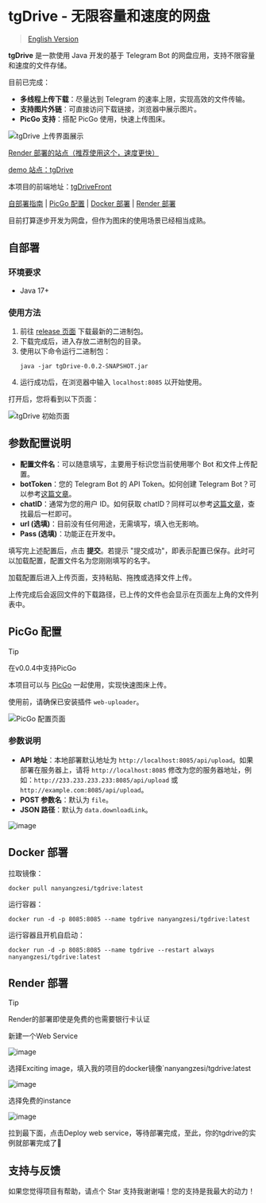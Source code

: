 # tgDrive - 无限容量和速度的网盘

> [English Version](./README-en.md)

**tgDrive** 是一款使用 Java 开发的基于 Telegram Bot 的网盘应用，支持不限容量和速度的文件存储。

目前已完成：
- **多线程上传下载**：尽量达到 Telegram 的速率上限，实现高效的文件传输。
- **支持图片外链**：可直接访问下载链接，浏览器中展示图片。
- **PicGo 支持**：搭配 PicGo 使用，快速上传图床。

![tgDrive 上传界面展示](https://github.com/user-attachments/assets/5cbe3228-e425-4ece-84ac-6f1616f54be9)

[Render 部署的站点（推荐使用这个，速度更快）](https://render.skydevs.link/upload)

[demo 站点：tgDrive](https://server.skydevs.link/upload)

本项目的前端地址：[tgDriveFront](https://github.com/SkyDependence/tgDrive-front)

[自部署指南](#自部署)  |  [PicGo 配置](#picgo-配置)  |  [Docker 部署](#docker-部署)  |  [Render 部署](#render-部署)

目前打算逐步开发为网盘，但作为图床的使用场景已经相当成熟。

## 自部署

### 环境要求
- Java 17+

### 使用方法
1. 前往 [release 页面](https://github.com/SkyDependence/tgDrive/releases) 下载最新的二进制包。
2. 下载完成后，进入存放二进制包的目录。
3. 使用以下命令运行二进制包：
   ```
   java -jar tgDrive-0.0.2-SNAPSHOT.jar
   ```
4. 运行成功后，在浏览器中输入 `localhost:8085` 以开始使用。

打开后，您将看到以下页面：

![tgDrive 初始页面](https://github.com/user-attachments/assets/d82ff412-f75f-4179-b0d7-89dcf88d73cc)

## 参数配置说明

- **配置文件名**：可以随意填写，主要用于标识您当前使用哪个 Bot 和文件上传配置。
- **botToken**：您的 Telegram Bot 的 API Token。如何创建 Telegram Bot？可以参考[这篇文章](https://skydevs.link/posts/tech/telegram_bot)。
- **chatID**：通常为您的用户 ID。如何获取 chatID？同样可以参考[这篇文章](https://skydevs.link/posts/tech/telegram_bot)，查找最后一栏即可。
- **url (选填)**：目前没有任何用途，无需填写，填入也无影响。
- **Pass (选填)**：功能正在开发中。

填写完上述配置后，点击 **提交**。若提示 "提交成功"，即表示配置已保存。此时可以加载配置，配置文件名为您刚刚填写的名字。

加载配置后进入上传页面，支持粘贴、拖拽或选择文件上传。

上传完成后会返回文件的下载路径，已上传的文件也会显示在页面左上角的文件列表中。

## PicGo 配置

> [!TIP]
> 在v0.0.4中支持PicGo

本项目可以与 [PicGo](https://github.com/Molunerfinn/PicGo) 一起使用，实现快速图床上传。

使用前，请确保已安装插件 `web-uploader`。

![PicGo 配置页面](https://github.com/user-attachments/assets/fe52f47e-b2ab-4751-bb65-7ead9ebce2c0)

### 参数说明

- **API 地址**：本地部署默认地址为 `http://localhost:8085/api/upload`。如果部署在服务器上，请将 `http://localhost:8085` 修改为您的服务器地址，例如：`http://233.233.233.233:8085/api/upload` 或 `http://example.com:8085/api/upload`。
- **POST 参数名**：默认为 `file`。
- **JSON 路径**：默认为 `data.downloadLink`。

![image](https://github.com/user-attachments/assets/dffeeb23-8f63-4bdb-a676-0bd693a2bede)

## Docker 部署

拉取镜像：

```
docker pull nanyangzesi/tgdrive:latest
```

运行容器：

```
docker run -d -p 8085:8085 --name tgdrive nanyangzesi/tgdrive:latest
```

运行容器且开机自启动：
```
docker run -d -p 8085:8085 --name tgdrive --restart always nanyangzesi/tgdrive:latest
```

## Render 部署

> [!TIP]
> Render的部署即使是免费的也需要银行卡认证

新建一个Web Service

![image](https://github.com/user-attachments/assets/543abbd1-0b2e-4892-8e46-265539159831)

选择Exciting image，填入我的项目的docker镜像`nanyangzesi/tgdrive:latest

![image](https://github.com/user-attachments/assets/09f212c1-886b-424e-8015-a8f96f7e48ee)

选择免费的instance

![image](https://github.com/user-attachments/assets/18506bfa-9dda-4c41-a1eb-6cd7206c6f4b)

拉到最下面，点击Deploy web service，等待部署完成，至此，你的tgdrive的实例就部署完成了🎉

## 支持与反馈

如果您觉得项目有帮助，请点个 Star 支持我谢谢喵！您的支持是我最大的动力！

